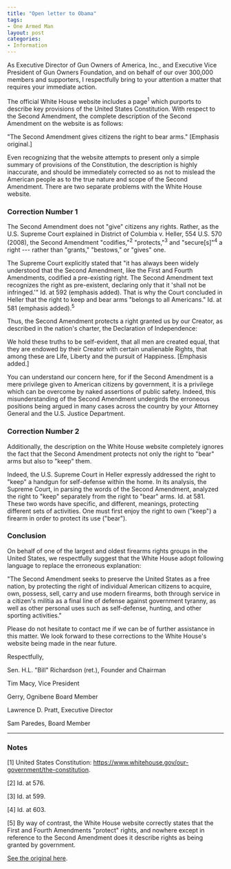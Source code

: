 ```yaml
---
title: "Open letter to Obama"
tags:
- One Armed Man
layout: post
categories:
- Information
---
```


As Executive Director of Gun Owners of America, Inc., and Executive Vice President of Gun Owners Foundation, and on behalf of our over 300,000 members and supporters, I respectfully bring to your attention a matter that requires your immediate action.

The official White House website includes a page<sup>1</sup> which purports to describe key provisions of the United States Constitution. With respect to the Second Amendment, the complete description of the Second Amendment on the website is as follows:

"The Second Amendment gives citizens the right to bear arms." \[Emphasis original.\]

Even recognizing that the website attempts to present only a simple summary of provisions of the Constitution, the description is highly inaccurate, and should be immediately corrected so as not to mislead the American people as to the true nature and scope of the Second Amendment. There are two separate problems with the White House website.

### Correction Number 1

The Second Amendment does not "give" citizens any rights. Rather, as the U.S. Supreme Court explained in District of Columbia v. Heller, 554 U.S. 570 (2008), the Second Amendment "codifies,"<sup>2</sup> "protects,"<sup>3</sup> and "secure\[s\]"<sup>4</sup> a right --- rather than "grants," "bestows," or "gives" one.

The Supreme Court explicitly stated that "it has always been widely understood that the Second Amendment, like the First and Fourth Amendments, codified a pre-existing right. The Second Amendment text recognizes the right as pre-existent, declaring only that it 'shall not be infringed.'" Id. at 592 (emphasis added). That is why the Court concluded in Heller that the right to keep and bear arms "belongs to all Americans." Id. at 581 (emphasis added).<sup>5</sup>

Thus, the Second Amendment protects a right granted us by our Creator, as described in the nation's charter, the Declaration of Independence:

We hold these truths to be self-evident, that all men are created equal, that they are endowed by their Creator with certain unalienable Rights, that among these are Life, Liberty and the pursuit of Happiness. \[Emphasis added.\]

You can understand our concern here, for if the Second Amendment is a mere privilege given to American citizens by government, it is a privilege which can be overcome by naked assertions of public safety. Indeed, this misunderstanding of the Second Amendment undergirds the erroneous positions being argued in many cases across the country by your Attorney General and the U.S. Justice Department.

### Correction Number 2

Additionally, the description on the White House website completely ignores the fact that the Second Amendment protects not only the right to "bear" arms but also to "keep" them.

Indeed, the U.S. Supreme Court in Heller expressly addressed the right to "keep" a handgun for self-defense within the home. In its analysis, the Supreme Court, in parsing the words of the Second Amendment, analyzed the right to "keep" separately from the right to "bear" arms. Id. at 581. These two words have specific, and different, meanings, protecting different sets of activities. One must first enjoy the right to own ("keep") a firearm in order to protect its use ("bear").

### Conclusion

On behalf of one of the largest and oldest firearms rights groups in the United States, we respectfully suggest that the White House adopt following language to replace the erroneous explanation:

"The Second Amendment seeks to preserve the United States as a free nation, by protecting the right of individual American citizens to acquire, own, possess, sell, carry and use modern firearms, both through service in a citizen's militia as a final line of defense against government tyranny, as well as other personal uses such as self-defense, hunting, and other sporting activities."

Please do not hesitate to contact me if we can be of further assistance in this matter. We look forward to these corrections to the White House's website being made in the near future.

Respectfully,

Sen. H.L. "Bill" Richardson (ret.), Founder and Chairman

Tim Macy, Vice President

Gerry, Ognibene Board Member

Lawrence D. Pratt, Executive Director

Sam Paredes, Board Member

---

### Notes

\[1\] United States Constitution: https://www.whitehouse.gov/our-government/the-constitution.

\[2\] Id. at 576.

\[3\] Id. at 599.

\[4\] Id. at 603.

\[5\] By way of contrast, the White House website correctly states that the First and Fourth Amendments "protect" rights, and nowhere except in reference to the Second Amendment does it describe rights as being granted by government.

[See the original here](https://gunowners.org/media8052014b.htm).